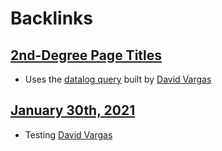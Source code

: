 
# Backlinks
## [2nd-Degree Page Titles](<2nd-Degree Page Titles.md>)
- Uses the [datalog query](((SIZjCeOS3))) built by [David Vargas](<David Vargas.md>)

## [January 30th, 2021](<January 30th, 2021.md>)
- Testing [David Vargas](<David Vargas.md>)

